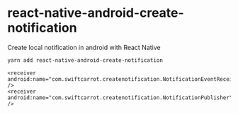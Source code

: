 # react-native-android-create-notification

Create local notification in android with React Native

```sh
yarn add react-native-android-create-notification
```

```
<receiver android:name="com.swiftcarrot.createnotification.NotificationEventReceiver" />
<receiver android:name="com.swiftcarrot.createnotification.NotificationPublisher" />
```
